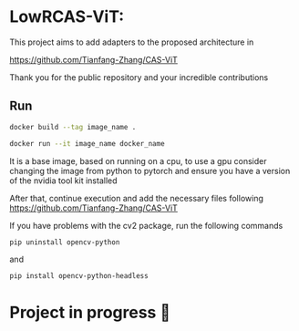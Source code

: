 # LowRCAS-ViT: 
This project aims to add adapters to the proposed architecture in 

https://github.com/Tianfang-Zhang/CAS-ViT

Thank you for the public repository and your incredible contributions

## Run

```bash
docker build --tag image_name .
```
```bash
docker run --it image_name docker_name 
```
It is a base image, based on running on a cpu, to use a gpu consider changing the image from python to pytorch and ensure you have a version of the nvidia tool kit installed

After that, continue execution and add the necessary files following https://github.com/Tianfang-Zhang/CAS-ViT

If you have problems with the cv2 package, run the following commands
```bash
pip uninstall opencv-python
```
and 
```bash
pip install opencv-python-headless
```

# Project in progress 🚀
